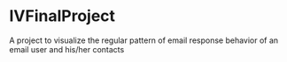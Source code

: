 # IVFinalProject
A project to visualize the regular pattern of email response behavior of an email user and his/her contacts
